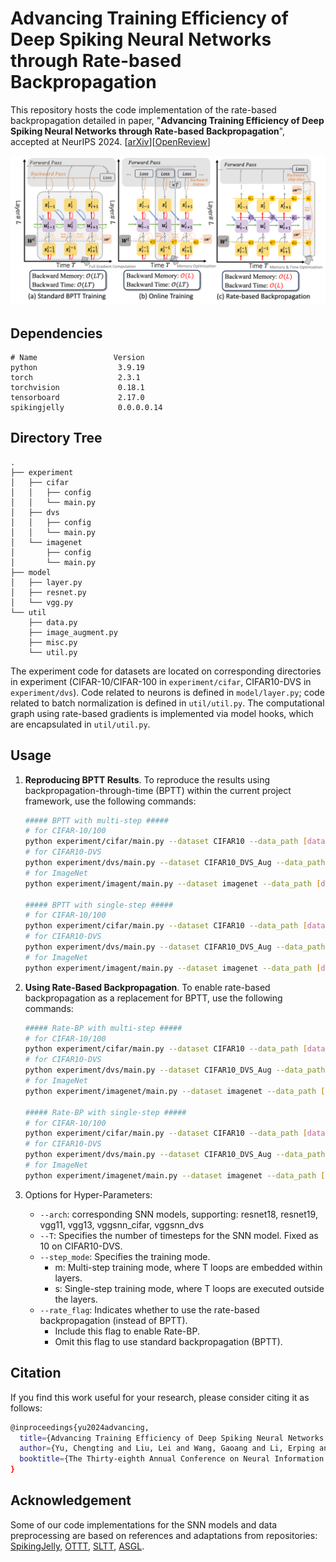 # Advancing Training Efficiency of Deep Spiking Neural Networks through Rate-based Backpropagation

This repository hosts the code implementation of the rate-based backpropagation detailed in paper, "**Advancing Training
Efficiency of Deep Spiking Neural Networks through Rate-based Backpropagation**", accepted at NeurIPS 2024. [[arXiv](https://arxiv.org/abs/2410.11488)][[OpenReview](https://openreview.net/forum?id=wlcm21C4nk)]

<img src="doc/figure/fig1.png" alt="introduction_figure" style="zoom:100%;" />



<!-- | TimeStep | CIFAR-10 |  CIFAR-10   |      | CIFAR-100 |  CIFAR-100  |
|:--------:|:--------:|:-----------:|:----:|:---------:|:-----------:|
|          |   BPTT   | **Rate-BP** |      |   BPTT    | **Rate-BP** |
|    2     |  94.93   |  **94.75**  |      |   77.09   |  **75.97**  |
|    4     |  95.64   |  **95.61**  |      |   77.93   |  **78.26**  |
|    6     |  96.03   |  **95.90**  |      |   78.35   |  **79.02**  | -->

## Dependencies

```
# Name                 Version
python                  3.9.19 
torch                   2.3.1
torchvision             0.18.1
tensorboard             2.17.0
spikingjelly            0.0.0.0.14
```

## Directory Tree

```
.
├── experiment
│   ├── cifar
│   │   ├── config
│   │   └── main.py
│   ├── dvs
│   │   ├── config
│   │   └── main.py
│   └── imagenet
│       ├── config
│       └── main.py
├── model
│   ├── layer.py
│   ├── resnet.py
│   └── vgg.py
└── util
    ├── data.py
    ├── image_augment.py
    ├── misc.py
    └── util.py

```

The experiment code for datasets are located on corresponding directories in experiment (CIFAR-10/CIFAR-100 in `experiment/cifar`, CIFAR10-DVS in `experiment/dvs`).
Code related to neurons is defined in `model/layer.py`; code related to batch normalization is defined in `util/util.py`.
The computational graph using rate-based gradients is implemented via model hooks, which are encapsulated in `util/util.py`.

## Usage

1. __Reproducing BPTT Results__. To reproduce the results using backpropagation-through-time (BPTT) within the current project framework, use the following commands:
    ```bash
    ##### BPTT with multi-step #####
    # for CIFAR-10/100
    python experiment/cifar/main.py --dataset CIFAR10 --data_path [data_path] --arch resnet18 --T 4 --step_mode m
    # for CIFAR10-DVS
    python experiment/dvs/main.py --dataset CIFAR10_DVS_Aug --data_path [data_path] --arch vggsnn_dvs --step_mode m
    # for ImageNet
    python experiment/imagent/main.py --dataset imagenet --data_path [data_path] --arch sew_resnet34 --T 4 --step_mode m

    ##### BPTT with single-step #####
    # for CIFAR-10/100
    python experiment/cifar/main.py --dataset CIFAR10 --data_path [data_path] --arch resnet18 --T 4 --step_mode s
    # for CIFAR10-DVS
    python experiment/dvs/main.py --dataset CIFAR10_DVS_Aug --data_path [data_path] --arch vggsnn_dvs --step_mode s
    # for ImageNet
    python experiment/imagent/main.py --dataset imagenet --data_path [data_path] --arch sew_resnet34 --T 4 --step_mode s
    ```

2. __Using Rate-Based Backpropagation__. To enable rate-based backpropagation as a replacement for BPTT, use the following commands:

    ```bash
    ##### Rate-BP with multi-step #####
    # for CIFAR-10/100
    python experiment/cifar/main.py --dataset CIFAR10 --data_path [data_path] --arch resnet18 --T 4 --step_mode m --rate_flag
    # for CIFAR10-DVS
    python experiment/dvs/main.py --dataset CIFAR10_DVS_Aug --data_path [data_path] --arch vggsnn_dvs --step_mode m --rate_flag
    # for ImageNet
    python experiment/imagenet/main.py --dataset imagenet --data_path [data_path] --arch sew_resnet34 --T 4 --step_mode m --rate_flag

    ##### Rate-BP with single-step #####
    # for CIFAR-10/100
    python experiment/cifar/main.py --dataset CIFAR10 --data_path [data_path] --arch resnet18 --T 4 --step_mode s --rate_flag
    # for CIFAR10-DVS
    python experiment/dvs/main.py --dataset CIFAR10_DVS_Aug --data_path [data_path] --arch vggsnn_dvs --step_mode s --rate_flag
    # for ImageNet
    python experiment/imagenet/main.py --dataset imagenet --data_path [data_path] --arch sew_resnet34 --T 4 --step_mode s --rate_flag
    ```

3. Options for Hyper-Parameters:
    - `--arch`: corresponding SNN models, supporting:
        resnet18, resnet19, vgg11, vgg13, vggsnn_cifar, vggsnn_dvs
    - `--T`: Specifies the number of timesteps for the SNN model. Fixed as 10 on CIFAR10-DVS.
    - `--step_mode`: Specifies the training mode.
        - m: Multi-step training mode, where T loops are embedded within layers.
        - s: Single-step training mode, where T loops are executed outside the layers.
    - `--rate_flag`: Indicates whether to use the rate-based backpropagation (instead of BPTT).
        - Include this flag to enable Rate-BP.
        - Omit this flag to use standard backpropagation (BPTT).

## Citation
If you find this work useful for your research, please consider citing it as follows:
```bash
@inproceedings{yu2024advancing,
  title={Advancing Training Efficiency of Deep Spiking Neural Networks through Rate-based Backpropagation},
  author={Yu, Chengting and Liu, Lei and Wang, Gaoang and Li, Erping and Wang, Aili},
  booktitle={The Thirty-eighth Annual Conference on Neural Information Processing Systems}
}
```




## Acknowledgement
Some of our code implementations for the SNN models and data preprocessing are based on references and adaptations from repositories: [SpikingJelly](https://github.com/fangwei123456/spikingjelly), [OTTT](https://github.com/pkuxmq/OTTT-SNN), [SLTT](https://github.com/qymeng94/SLTT), [ASGL](https://github.com/Windere/ASGL-SNN?tab=readme-ov-file#usage).

